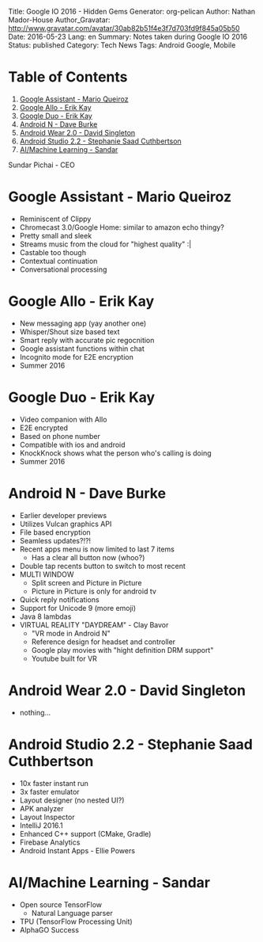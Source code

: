 Title: Google IO 2016 - Hidden Gems
Generator: org-pelican
Author: Nathan Mador-House
Author_Gravatar: http://www.gravatar.com/avatar/30ab82b51f4e3f7d703fd9f845a05b50
Date: 2016-05-23
Lang: en
Summary: Notes taken during Google IO 2016
Status: published
Category: Tech News
Tags: Android Google, Mobile


# Table of Contents

1.  [Google Assistant - Mario Queiroz](#org15f4371)
2.  [Google Allo - Erik Kay](#org6e3f8fb)
3.  [Google Duo - Erik Kay](#orga535cdc)
4.  [Android N - Dave Burke](#org2b8b19d)
5.  [Android Wear 2.0 - David Singleton](#org5aeb862)
6.  [Android Studio 2.2 - Stephanie Saad Cuthbertson](#orgff1d9de)
7.  [AI/Machine Learning - Sandar](#org67df468)

Sundar Pichai - CEO


<a id="org15f4371"></a>

# Google Assistant - Mario Queiroz

-   Reminiscent of Clippy
-   Chromecast 3.0/Google Home: similar to amazon echo thingy?
-   Pretty small and sleek
-   Streams music from the cloud for "highest quality" :|
-   Castable too though
-   Contextual continuation
-   Conversational processing


<a id="org6e3f8fb"></a>

# Google Allo - Erik Kay

-   New messaging app (yay another one)
-   Whisper/Shout size based text
-   Smart reply with accurate pic regocnition
-   Google assistant functions within chat
-   Incognito mode for E2E encryption
-   Summer 2016


<a id="orga535cdc"></a>

# Google Duo - Erik Kay

-   Video companion with Allo
-   E2E encrypted
-   Based on phone number
-   Compatible with ios and android
-   KnockKnock shows what the person who's calling is doing
-   Summer 2016


<a id="org2b8b19d"></a>

# Android N - Dave Burke

-   Earlier developer previews
-   Utilizes Vulcan graphics API
-   File based encryption
-   Seamless updates?!?!
-   Recent apps menu is now limited to last 7 items
    -   Has a clear all button now (whoo?)
-   Double tap recents button to switch to most recent
-   MULTI WINDOW
    -   Split screen and Picture in Picture
    -   Picture in Picture is only for android tv
-   Quick reply notifications
-   Support for Unicode 9 (more emoji)
-   Java 8 lambdas
-   VIRTUAL REALITY "DAYDREAM" - Clay Bavor
    -   "VR mode in Android N"
    -   Reference design for headset and controller
    -   Google play movies with "hight definition DRM support"
    -   Youtube built for VR


<a id="org5aeb862"></a>

# Android Wear 2.0 - David Singleton

-   nothing&#x2026;


<a id="orgff1d9de"></a>

# Android Studio 2.2 - Stephanie Saad Cuthbertson

-   10x faster instant run
-   3x faster emulator
-   Layout designer (no nested UI?)
-   APK analyzer
-   Layout Inspector
-   IntelliJ 2016.1
-   Enhanced C++ support (CMake, Gradle)
-   Firebase Analytics
-   Android Instant Apps - Ellie Powers


<a id="org67df468"></a>

# AI/Machine Learning - Sandar

-   Open source TensorFlow
    -   Natural Language parser
-   TPU (TensorFlow Processing Unit)
-   AlphaGO Success

